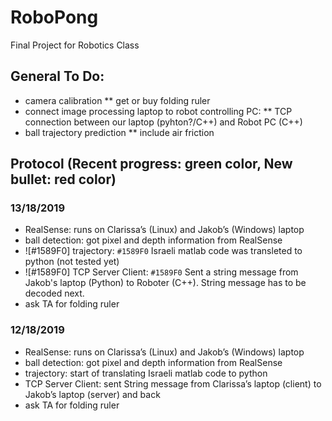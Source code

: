 ﻿# RoboPong
Final Project for Robotics Class

## General To Do:
* camera calibration
** get or buy folding ruler
* connect image processing laptop to robot controlling PC:
** TCP connection between our laptop (pyhton?/C++) and Robot PC (C++)
* ball trajectory prediction
** include air friction

## Protocol (Recent progress: green color, New bullet: red color)

### 13/18/2019
* RealSense: runs on Clarissa’s (Linux) and Jakob’s (Windows) laptop
* ball detection: got pixel and depth information from RealSense
* ![#1589F0] trajectory: `#1589F0` Israeli matlab code was transleted to python (not tested yet)
* ![#1589F0] TCP Server Client: `#1589F0` Sent a string message from Jakob's laptop (Python) to Roboter (C++). String message has to be decoded next.
* ask TA for folding ruler

### 12/18/2019
* RealSense: runs on Clarissa’s (Linux) and Jakob’s (Windows) laptop
* ball detection: got pixel and depth information from RealSense
* trajectory: start of translating Israeli matlab code to python
* TCP Server Client: sent String message from Clarissa’s laptop (client) to Jakob’s laptop (server) and back
* ask TA for folding ruler


